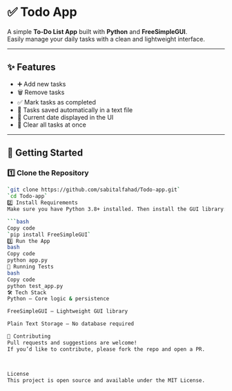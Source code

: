 # ✅ Todo App

A simple **To-Do List App** built with **Python** and **FreeSimpleGUI**.  
Easily manage your daily tasks with a clean and lightweight interface.

---

## ✨ Features

- ➕ Add new tasks  
- 🗑️ Remove tasks  
- ✅ Mark tasks as completed  
- 📂 Tasks saved automatically in a text file  
- 📅 Current date displayed in the UI  
- 🔄 Clear all tasks at once  

---

## 🚀 Getting Started

### 1️⃣ Clone the Repository

```bash
`git clone https://github.com/sabitalfahad/Todo-app.git`
`cd Todo-app`
2️⃣ Install Requirements
Make sure you have Python 3.8+ installed. Then install the GUI library:

```bash
Copy code
`pip install FreeSimpleGUI`
3️⃣ Run the App
bash
Copy code
python app.py
🧪 Running Tests
bash
Copy code
python test_app.py
🛠️ Tech Stack
Python – Core logic & persistence

FreeSimpleGUI – Lightweight GUI library

Plain Text Storage – No database required

🤝 Contributing
Pull requests and suggestions are welcome!
If you’d like to contribute, please fork the repo and open a PR.



License
This project is open source and available under the MIT License.

